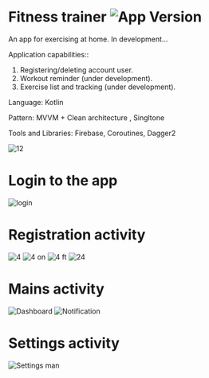 # Fitness trainer <img src="https://img.shields.io/badge/version-1.1.0-green" alt="App Version">
An app for exercising at home. In development...

Application сapabilities::
1. Registering/deleting account user.
2. Workout reminder (under development).
3. Exercise list and tracking (under development).

Language: Kotlin

Pattern: MVVM + Clean architecture , Singltone

Tools and Libraries: Firebase, Coroutines, Dagger2

![12](https://user-images.githubusercontent.com/79632860/228531613-994ba3e1-0eef-4b16-b263-09d722285428.png)

# Login to the app
![login](https://user-images.githubusercontent.com/79632860/228531981-c7876a15-dc7c-42d8-8771-8f0bd7d3cd8f.png)

# Registration activity
![4](https://user-images.githubusercontent.com/79632860/187088467-1576b5c1-3603-46be-8709-5d8a9780e688.png)
![4 on](https://user-images.githubusercontent.com/79632860/187088473-0a948fe2-fba1-49ab-af31-03abe3935649.png)
![4 ft](https://user-images.githubusercontent.com/79632860/187088474-1e533cf0-24ed-4a8d-a2fe-232044bc6b8c.png)
![24](https://user-images.githubusercontent.com/79632860/228532530-64e551ec-d215-40f0-b393-9f91c37efbfc.png)

# Mains activity
![Dashboard](https://user-images.githubusercontent.com/79632860/187088516-9937e4c9-f07f-45d4-929b-fe0f2d021cfd.png)
![Notification](https://user-images.githubusercontent.com/79632860/187088519-9144558f-d76c-4685-9d72-8f022fc0624e.png)

# Settings activity
![Settings man](https://user-images.githubusercontent.com/79632860/187088530-a88463c1-630a-4f7c-a870-38cdf4909326.png)
